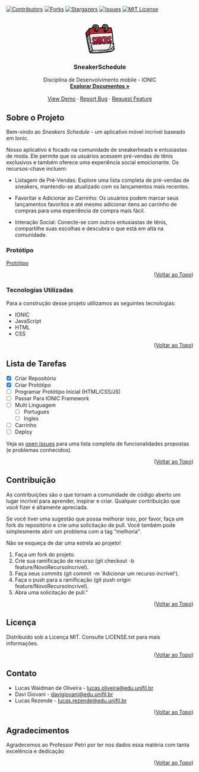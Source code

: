 <a name="readme-top"></a>

[![Contributors][contributors-shield]][contributors-url]
[![Forks][forks-shield]][forks-url]
[![Stargazers][stars-shield]][stars-url]
[![Issues][issues-shield]][issues-url]
[![MIT License][license-shield]][license-url]


<!-- PROJECT LOGO -->
<br />
<div align="center">
  <a href="https://github.com/oliveeiralucas/SneakerSchedule">
    <img src="logo.png" alt="Logo" width="80" height="80">
  </a>

  <h3 align="center">SneakerSchedule</h3>

  <p align="center">
    Disciplina de Desenvolvimento mobile - IONIC
    <br />
    <a href="https://github.com/oliveeiralucas/SneakerSchedule"><strong>Explorar Documentos »</strong></a>
    <br />
    <br />
    <a href="https://github.com/oliveeiralucas/SneakerSchedule">View Demo</a>
    ·
    <a href="https://github.com/oliveeiralucas/SneakerSchedule/issues">Report Bug</a>
    ·
    <a href="https://github.com/oliveeiralucas/SneakerSchedule/issues">Request Feature</a>
  </p>
</div>


<!-- ABOUT THE PROJECT -->
## Sobre o Projeto
Bem-vindo ao *Sneakers Schedule* - um aplicativo móvel incrível baseado em Ionic.

Nosso aplicativo é focado na comunidade de sneakerheads e entusiastas de moda. Ele permite que os usuários acessem pré-vendas de tênis exclusivos e também oferece uma experiência social emocionante. Os recursos-chave incluem:

- Listagem de Pré-Vendas: Explore uma lista completa de pré-vendas de sneakers, mantendo-se atualizado com os lançamentos mais recentes.

- Favoritar e Adicionar ao Carrinho: Os usuários podem marcar seus lançamentos favoritos e até mesmo adicionar itens ao carrinho de compras para uma experiência de compra mais fácil.

- Interação Social: Conecte-se com outros entusiastas de tênis, compartilhe suas escolhas e descubra o que está em alta na comunidade.

### Protótipo

[Protótipo](https://github.com/oliveeiralucas/SneakerSchedule/blob/main/SneakerSchedule-Prototype.pdf)


<p align="right">(<a href="#readme-top">Voltar ao Topo</a>)</p>



### Tecnologias Utilizadas

Para a construção desse projeto utilizamos as seguintes tecnologias:

* IONIC
* JavaScript
* HTML
* CSS

<p align="right">(<a href="#readme-top">Voltar ao Topo</a>)</p>


<!-- ROADMAP -->
## Lista de Tarefas

- [x] Criar Repositório
- [x] Criar Protótipo
- [ ] Programar Protótipo Inicial (HTML/CSS/JS)
- [ ] Passar Para IONIC Framework
- [ ] Multi Linguagem
    - [ ] Portugues
    - [ ] Ingles
- [ ] Carrinho
- [ ] Deploy

Veja as [open issues](https://github.com/oliveeiralucas/SneakerSchedule/issues) para uma lista completa de funcionalidades propostas (e problemas conhecidos).

<p align="right">(<a href="#readme-top">Voltar ao Topo</a>)</p>



<!-- CONTRIBUTING -->
## Contribuição

As contribuições são o que tornam a comunidade de código aberto um lugar incrível para aprender, inspirar e criar. Qualquer contribuição que você fizer é altamente apreciada.

Se você tiver uma sugestão que possa melhorar isso, por favor, faça um fork do repositório e crie uma solicitação de pull. Você também pode simplesmente abrir um problema com a tag "melhoria".

Não se esqueça de dar uma estrela ao projeto!

1. Faça um fork do projeto.
2. Crie sua ramificação de recurso (git checkout -b feature/NovoRecursoIncrivel).
3. Faça seus commits (git commit -m 'Adicionar um recurso incrível').
4. Faça o push para a ramificação (git push origin feature/NovoRecursoIncrivel).
5. Abra uma solicitação de pull."

<p align="right">(<a href="#readme-top">Voltar ao Topo</a>)</p>



<!-- LICENÇA -->
## Licença

Distribuído sob a Licença MIT. Consulte LICENSE.txt para mais informações.

<p align="right">(<a href="#readme-top">Voltar ao Topo</a>)</p>



<!-- CONTATO -->
## Contato

 - Lucas Waidman de Oliveira - lucas.oliveira@edu.unifil.br
 - Davi Giovani - davigiovani@edu.unifil.br
 - Lucas Rezende - lucas.rezende@edu.unifil.br

<p align="right">(<a href="#readme-top">Voltar ao Topo</a>)</p>



<!-- AGRADECIMENTOS -->
## Agradecimentos

Agradecemos ao Professor Petri por ter nos dados essa matéria com tanta excelência e dedicação

<p align="right">(<a href="#readme-top">Voltar ao Topo</a>)</p>



<!-- MARKDOWN LINKS & IMAGES -->
<!-- https://www.markdownguide.org/basic-syntax/#reference-style-links -->
[contributors-shield]: https://img.shields.io/github/contributors/oliveeiralucas/SneakerSchedule.svg?style=for-the-badge
[contributors-url]: https://github.com/oliveeiralucas/SneakerSchedule/graphs/contributors
[forks-shield]: https://img.shields.io/github/forks/oliveeiralucas/SneakerSchedule.svg?style=for-the-badge
[forks-url]: https://github.com/oliveeiralucas/SneakerSchedule/network/members
[stars-shield]: https://img.shields.io/github/stars/oliveeiralucas/SneakerSchedule.svg?style=for-the-badge
[stars-url]: https://github.com/oliveeiralucas/SneakerSchedule/stargazers
[issues-shield]: https://img.shields.io/github/issues/oliveeiralucas/SneakerSchedule.svg?style=for-the-badge
[issues-url]: https://github.com/oliveeiralucas/SneakerSchedule/issues
[license-shield]: https://img.shields.io/github/license/oliveeiralucas/SneakerSchedule.svg?style=for-the-badge
[license-url]: https://github.com/oliveeiralucas/SneakerSchedule/blob/master/LICENSE.txt

[Ionic]: https://img.shields.io/badge/Ionic-20232A?style=for-the-badge&logo=ionic&logoColor=3880FF
[JavaScript]: https://img.shields.io/badge/JavaScript-20232A?style=for-the-badge&logo=javascript&logoColor=F7DF1E
[CSS]: https://img.shields.io/badge/CSS-20232A?style=for-the-badge&logo=css3&logoColor=1572B6
[HTML]: https://img.shields.io/badge/HTML-20232A?style=for-the-badge&logo=html5&logoColor=E34F26
[HTML License]: https://github.com/oliveeiralucas/SneakerSchedule/blob/master/LICENSE.txt


